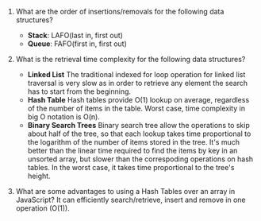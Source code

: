 1. What are the order of insertions/removals for the following data structures?
   - **Stack**: LAFO(last in, first out)
   - **Queue**: FAFO(first in, first out)

2. What is the retrieval time complexity for the following data structures?
    - **Linked List**
The traditional indexed for loop operation for linked list traversal is very slow as in order to retrieve any element the search has to start from the beginning.
    - **Hash Table**
Hash tables provide O(1) lookup on average, regardless of the number of items in the table. Worst case, time complexity in big O notation is O(n). 
    - **Binary Search Trees**
Binary search tree allow the operations to skip about half of the tree, so that each lookup takes time proportional to the logarithm of the number of items stored in the tree. It's much better than the linear time required to find the items by key in an unsorted array, but slower than the correspoding operations on hash tables. In the worst case, it takes time proportional to the tree's height. 

3. What are some advantages to using a Hash Tables over an array in JavaScript?
It can efficiently search/retrieve, insert and remove in one operation (O(1)). 
